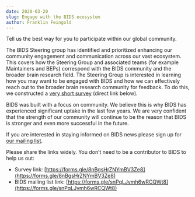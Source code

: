 ```yaml
---
date: 2020-03-20
slug: Engage with the BIDS ecosystem
author: Franklin Feingold
---
```


Tell us the best way for you to participate within our global community.

<!-- more -->

The BIDS Steering group has identified and prioritized enhancing our community engagement and communication across our vast ecosystem.
This covers how the Steering Group and associated teams (for example Maintainers and BEPs) correspond with the BIDS community and the broader brain research field.
The Steering Group is interested in learning how you may want to be engaged with BIDS and how we can effectively reach out to the broader brain research community for feedback.
To do this, we constructed a [very short survey](https://forms.gle/8nBgsHrZNYmBV3Ze8) (direct link below).

BIDS was built with a focus on community.
We believe this is why BIDS has experienced significant uptake in the last few years.
We are very confident that the strength of our community will continue to be the reason that BIDS is stronger and even more successful in the future.

If you are interested in staying informed on BIDS news please sign up for [our mailing list](https://forms.gle/snPqLJvmh6wRCQWt8).

Please share the links widely. You don’t need to be a contributor to BIDS to help us out:

- Survey link: [https://forms.gle/8nBgsHrZNYmBV3Ze8](https://forms.gle/8nBgsHrZNYmBV3Ze8)
- BIDS mailing list link: [https://forms.gle/snPqLJvmh6wRCQWt8](https://forms.gle/snPqLJvmh6wRCQWt8)
